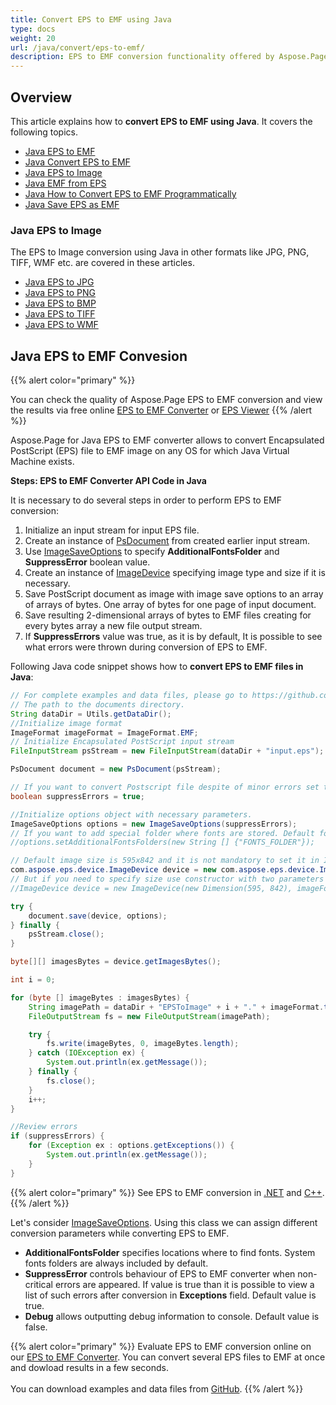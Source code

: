```yaml
---
title: Convert EPS to EMF using Java
type: docs
weight: 20
url: /java/convert/eps-to-emf/
description: EPS to EMF conversion functionality offered by Aspose.Page API solution for Java is explained and illustrated with the code snippets here.
---
```


## Overview

This article explains how to **convert EPS to EMF using Java**. It covers the following topics.

- [Java EPS to EMF](#java-eps-to-emf)
- [Java Convert EPS to EMF](#java-eps-to-emf)
- [Java EPS to Image](#java-eps-to-image)
- [Java EMF from EPS](#java-eps-to-emf)
- [Java How to Convert EPS to EMF Programmatically](#java-eps-to-emf)
- [Java Save EPS as EMF](#java-eps-to-emf)

<a name="java-eps-to-image"><h3>Java EPS to Image</h3></a>

The EPS to Image conversion using Java in other formats like JPG, PNG, TIFF, WMF etc. are covered in these articles.

- [Java EPS to JPG](https://docs.aspose.com/page/java/convert/eps-to-jpg/)
- [Java EPS to PNG](https://docs.aspose.com/page/java/convert/eps-to-png/)
- [Java EPS to BMP](https://docs.aspose.com/page/java/convert/eps-to-bmp/)
- [Java EPS to TIFF](https://docs.aspose.com/page/java/convert/eps-to-tiff/)
- [Java EPS to WMF](https://docs.aspose.com/page/java/convert/eps-to-wmf/)

## Java EPS to EMF Convesion

{{% alert color="primary" %}} 

You can check the quality of Aspose.Page EPS to EMF conversion and view the results via free online <a nofollow href="https://products.aspose.app/page/conversion/eps-to-emf">EPS to EMF Converter</a>
or <a nofollow href="https://products.aspose.app/page/viewer/eps">EPS Viewer</a> {{% /alert %}}

Aspose.Page for Java EPS to EMF converter allows to convert Encapsulated PostScript (EPS) file to EMF image on any OS for which Java Virtual Machine exists.

<a name="java-eps-to-emf"><strong>Steps: EPS to EMF Converter API Code in Java</strong></a>

It is necessary to do several steps in order to perform EPS to EMF conversion:

1. Initialize an input stream for input EPS file.
2. Create an instance of [PsDocument](https://reference.aspose.com/page/java/com.aspose.eps/psdocument) from created earlier input stream.
4. Use [ImageSaveOptions](https://reference.aspose.com/page/java/com.aspose.eps.device/imagesaveoptions) to specify **AdditionalFontsFolder** and **SuppressError** boolean value.
5. Create an instance of [ImageDevice](https://reference.aspose.com/page/java/com.aspose.eps.device/imagedevice) specifying image type and size if it is necessary.
6. Save PostScript document as image with image save options to an array of arrays of bytes. One array of bytes for one page of input document.
7. Save resulting 2-dimensional arrays of bytes to EMF files creating for every bytes array a new file output stream.
8. If **SuppressErrors** value was true, as it is by default, It is possible to see what errors were thrown during conversion of EPS to EMF.

Following Java code snippet shows how to **convert EPS to EMF files in Java**:

```Java
// For complete examples and data files, please go to https://github.com/aspose-page/Aspose.Page-for-Java
// The path to the documents directory.
String dataDir = Utils.getDataDir();
//Initialize image format
ImageFormat imageFormat = ImageFormat.EMF;
// Initialize Encapsulated PostScript input stream
FileInputStream psStream = new FileInputStream(dataDir + "input.eps");

PsDocument document = new PsDocument(psStream);

// If you want to convert Postscript file despite of minor errors set this flag
boolean suppressErrors = true;

//Initialize options object with necessary parameters.
ImageSaveOptions options = new ImageSaveOptions(suppressErrors);
// If you want to add special folder where fonts are stored. Default fonts folder in OS is always included.
//options.setAdditionalFontsFolders(new String [] {"FONTS_FOLDER"});

// Default image size is 595x842 and it is not mandatory to set it in ImageDevice
com.aspose.eps.device.ImageDevice device = new com.aspose.eps.device.ImageDevice(imageFormat);
// But if you need to specify size use constructor with two parameters
//ImageDevice device = new ImageDevice(new Dimension(595, 842), imageFormat);

try {
    document.save(device, options);
} finally {
    psStream.close();
}

byte[][] imagesBytes = device.getImagesBytes();

int i = 0;

for (byte [] imageBytes : imagesBytes) {
    String imagePath = dataDir + "EPSToImage" + i + "." + imageFormat.toString().toLowerCase();
    FileOutputStream fs = new FileOutputStream(imagePath);

    try {
        fs.write(imageBytes, 0, imageBytes.length);
    } catch (IOException ex) {
        System.out.println(ex.getMessage());
    } finally {
        fs.close();
    }
    i++;
}

//Review errors
if (suppressErrors) {
    for (Exception ex : options.getExceptions()) {
        System.out.println(ex.getMessage());
    }
}
```
{{% alert color="primary" %}}
See EPS to EMF conversion in [.NET](/page/net/convert/eps-to-emf/) and [C++](/page/cpp/convert/eps-to-emf/).
{{% /alert %}}

Let's consider [ImageSaveOptions](https://reference.aspose.com/page/java/com.aspose.eps.device/imagesaveoptions). Using this class we can assign different conversion parameters while converting EPS to EMF.
<br>
- **AdditionalFontsFolder** specifies locations where to find fonts. System fonts folders are always included by default.
- **SuppressError** controls behaviour of EPS to EMF converter when non-critical errors are appeared. If value is true than it is possible to view a list of such errors after conversion in **Exceptions** field. Default value is true.
- **Debug** allows outputting debug information to console. Default value is false.

{{% alert color="primary" %}}
Evaluate EPS to EMF conversion online on our <a nofollow href="https://products.aspose.app/page/conversion/eps-to-emf">EPS to EMF Converter</a>. You can convert several EPS files to EMF at once and dowload results in a few seconds.
<br>
<br>
You can download examples and data files from [GitHub](https://github.com/aspose-page/Aspose.Page-for-Java). {{% /alert %}}

